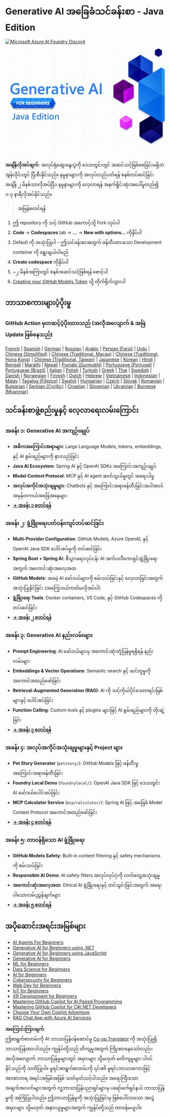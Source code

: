 <!--
CO_OP_TRANSLATOR_METADATA:
{
  "original_hash": "a49b35508745c032a0033d914df7901b",
  "translation_date": "2025-07-25T12:23:33+00:00",
  "source_file": "README.md",
  "language_code": "my"
}
-->
# Generative AI အခြေခံသင်ခန်းစာ - Java Edition  
[![Microsoft Azure AI Foundry Discord](https://dcbadge.limes.pink/api/server/ByRwuEEgH4)](https://discord.com/invite/ByRwuEEgH4)  

![Generative AI အခြေခံသင်ခန်းစာ - Java Edition](../../translated_images/beg-genai-series.61edc4a6b2cc54284fa2d70eda26dc0ca2669e26e49655b842ea799cd6e16d2a.my.png)  

**အချိန်လိုအပ်ချက်**: အလုပ်ရုံဆွေးနွေးပွဲကို ဒေသတွင်းတွင် အဆင်သင့်ဖြစ်စေခြင်းမရှိဘဲ အွန်လိုင်းတွင် ပြီးစီးနိုင်သည်။ နမူနာများကို အလုပ်လည်ပတ်ရန် စနစ်တပ်ဆင်ခြင်းအချိန် ၂ မိနစ်သာလိုအပ်ပြီး၊ နမူနာများကို လေ့လာရန် အနက်ရှိုင်းဆုံးအပေါ်မူတည်၍ ၁-၃ နာရီလိုအပ်နိုင်သည်။  

> **အမြန်စတင်ရန်**  

1. ဤ repository ကို သင့် GitHub အကောင့်သို့ Fork လုပ်ပါ  
2. **Code** → **Codespaces** tab → **...** → **New with options...** ကိုနှိပ်ပါ  
3. Default ကို အသုံးပြုပါ – ဤသင်ခန်းစာအတွက် ဖန်တီးထားသော Development container ကို ရွေးချယ်ပါမည်  
4. **Create codespace** ကိုနှိပ်ပါ  
5. ~၂ မိနစ်အကြာတွင် စနစ်အဆင်သင့်ဖြစ်ရန် စောင့်ပါ  
6. [Creating your GitHub Models Token](./02-SetupDevEnvironment/README.md#step-2-create-a-github-personal-access-token) သို့ တိုက်ရိုက်သွားပါ  

## ဘာသာစကားများပံ့ပိုးမှု  

### GitHub Action မှတဆင့်ပံ့ပိုးထားသည် (အလိုအလျောက် & အမြဲ Update ဖြစ်နေသည်)  

[French](../fr/README.md) | [Spanish](../es/README.md) | [German](../de/README.md) | [Russian](../ru/README.md) | [Arabic](../ar/README.md) | [Persian (Farsi)](../fa/README.md) | [Urdu](../ur/README.md) | [Chinese (Simplified)](../zh/README.md) | [Chinese (Traditional, Macau)](../mo/README.md) | [Chinese (Traditional, Hong Kong)](../hk/README.md) | [Chinese (Traditional, Taiwan)](../tw/README.md) | [Japanese](../ja/README.md) | [Korean](../ko/README.md) | [Hindi](../hi/README.md) | [Bengali](../bn/README.md) | [Marathi](../mr/README.md) | [Nepali](../ne/README.md) | [Punjabi (Gurmukhi)](../pa/README.md) | [Portuguese (Portugal)](../pt/README.md) | [Portuguese (Brazil)](../br/README.md) | [Italian](../it/README.md) | [Polish](../pl/README.md) | [Turkish](../tr/README.md) | [Greek](../el/README.md) | [Thai](../th/README.md) | [Swedish](../sv/README.md) | [Danish](../da/README.md) | [Norwegian](../no/README.md) | [Finnish](../fi/README.md) | [Dutch](../nl/README.md) | [Hebrew](../he/README.md) | [Vietnamese](../vi/README.md) | [Indonesian](../id/README.md) | [Malay](../ms/README.md) | [Tagalog (Filipino)](../tl/README.md) | [Swahili](../sw/README.md) | [Hungarian](../hu/README.md) | [Czech](../cs/README.md) | [Slovak](../sk/README.md) | [Romanian](../ro/README.md) | [Bulgarian](../bg/README.md) | [Serbian (Cyrillic)](../sr/README.md) | [Croatian](../hr/README.md) | [Slovenian](../sl/README.md) | [Ukrainian](../uk/README.md) | [Burmese (Myanmar)](./README.md)  

## သင်ခန်းစာဖွဲ့စည်းမှုနှင့် လေ့လာရေးလမ်းကြောင်း  

### **အခန်း ၁: Generative AI အကျဉ်းချုပ်**  
- **အဓိကအကြောင်းအရာများ**: Large Language Models, tokens, embeddings, နှင့် AI စွမ်းရည်များကို နားလည်ခြင်း  
- **Java AI Ecosystem**: Spring AI နှင့် OpenAI SDKs အကြောင်းအကျဉ်းချုပ်  
- **Model Context Protocol**: MCP နှင့် AI agent ဆက်သွယ်မှုတွင် အရေးပါမှု  
- **အလုပ်အကိုင်အသုံးချမှုများ**: Chatbots နှင့် အကြောင်းအရာဖန်တီးခြင်းအပါအဝင် အမှန်တကယ်အခြေအနေများ  
- **[→ အခန်း ၁ စတင်ရန်](./01-IntroToGenAI/README.md)**  

### **အခန်း ၂: ဖွံ့ဖြိုးရေးပတ်ဝန်းကျင်တပ်ဆင်ခြင်း**  
- **Multi-Provider Configuration**: GitHub Models, Azure OpenAI, နှင့် OpenAI Java SDK ပေါင်းစပ်မှုကို တပ်ဆင်ခြင်း  
- **Spring Boot + Spring AI**: စီးပွားရေးလုပ်ငန်း AI အက်ပလီကေးရှင်းဖွံ့ဖြိုးရေးအတွက် အကောင်းဆုံးအလေ့အထ  
- **GitHub Models**: အခမဲ့ AI မော်ဒယ်များကို စမ်းသပ်ခြင်းနှင့် လေ့လာခြင်းအတွက် အသုံးပြုနိုင်ခြင်း (အကြွေးဝယ်ကတ်မလိုအပ်ပါ)  
- **ဖွံ့ဖြိုးရေး Tools**: Docker containers, VS Code, နှင့် GitHub Codespaces ကို တပ်ဆင်ခြင်း  
- **[→ အခန်း ၂ စတင်ရန်](./02-SetupDevEnvironment/README.md)**  

### **အခန်း ၃: Generative AI နည်းလမ်းများ**  
- **Prompt Engineering**: AI မော်ဒယ်များမှ အကောင်းဆုံးတုံ့ပြန်မှုရရှိရန် နည်းလမ်းများ  
- **Embeddings & Vector Operations**: Semantic search နှင့် ဆင်တူမှုကို အကောင်အထည်ဖော်ခြင်း  
- **Retrieval-Augmented Generation (RAG)**: AI ကို သင့်ကိုယ်ပိုင်ဒေတာရင်းမြစ်များနှင့် ပေါင်းစပ်ခြင်း  
- **Function Calling**: Custom tools နှင့် plugins များဖြင့် AI စွမ်းရည်များကို တိုးချဲ့ခြင်း  
- **[→ အခန်း ၃ စတင်ရန်](./03-CoreGenerativeAITechniques/README.md)**  

### **အခန်း ၄: အလုပ်အကိုင်အသုံးချမှုများနှင့် Project များ**  
- **Pet Story Generator** (`petstory/`): GitHub Models ဖြင့် ဖန်တီးမှုအကြောင်းအရာဖန်တီးခြင်း  
- **Foundry Local Demo** (`foundrylocal/`): OpenAI Java SDK ဖြင့် ဒေသတွင်း AI မော်ဒယ်ပေါင်းစပ်ခြင်း  
- **MCP Calculator Service** (`mcp/calculator/`): Spring AI ဖြင့် အခြေခံ Model Context Protocol အကောင်အထည်ဖော်ခြင်း  
- **[→ အခန်း ၄ စတင်ရန်](./04-PracticalSamples/README.md)**  

### **အခန်း ၅: တာဝန်ရှိသော AI ဖွံ့ဖြိုးရေး**  
- **GitHub Models Safety**: Built-in content filtering နှင့် safety mechanisms ကို စမ်းသပ်ခြင်း  
- **Responsible AI Demo**: AI safety filters အလုပ်လုပ်ပုံကို လက်တွေ့အသုံးချမှု  
- **အကောင်းဆုံးအလေ့အထ**: Ethical AI ဖွံ့ဖြိုးရေးနှင့် တင်သွင်းခြင်းအတွက် အရေးပါသောလမ်းညွှန်ချက်များ  
- **[→ အခန်း ၅ စတင်ရန်](./05-ResponsibleGenAI/README.md)**  

## အပိုဆောင်းအရင်းအမြစ်များ  

- [AI Agents For Beginners](https://github.com/microsoft/ai-agents-for-beginners)  
- [Generative AI for Beginners using .NET](https://github.com/microsoft/Generative-AI-for-beginners-dotnet)  
- [Generative AI for Beginners using JavaScript](https://github.com/microsoft/generative-ai-with-javascript)  
- [Generative AI for Beginners](https://github.com/microsoft/generative-ai-for-beginners)  
- [ML for Beginners](https://aka.ms/ml-beginners)  
- [Data Science for Beginners](https://aka.ms/datascience-beginners)  
- [AI for Beginners](https://aka.ms/ai-beginners)  
- [Cybersecurity for Beginners](https://github.com/microsoft/Security-101)  
- [Web Dev for Beginners](https://aka.ms/webdev-beginners)  
- [IoT for Beginners](https://aka.ms/iot-beginners)  
- [XR Development for Beginners](https://github.com/microsoft/xr-development-for-beginners)  
- [Mastering GitHub Copilot for AI Paired Programming](https://aka.ms/GitHubCopilotAI)  
- [Mastering GitHub Copilot for C#/.NET Developers](https://github.com/microsoft/mastering-github-copilot-for-dotnet-csharp-developers)  
- [Choose Your Own Copilot Adventure](https://github.com/microsoft/CopilotAdventures)  
- [RAG Chat App with Azure AI Services](https://github.com/Azure-Samples/azure-search-openai-demo-java)  

**အကြောင်းကြားချက်**:  
ဤစာရွက်စာတမ်းကို AI ဘာသာပြန်ဝန်ဆောင်မှု [Co-op Translator](https://github.com/Azure/co-op-translator) ကို အသုံးပြု၍ ဘာသာပြန်ထားပါသည်။ ကျွန်ုပ်တို့သည် တိကျမှုအတွက် ကြိုးစားနေသော်လည်း၊ အလိုအလျောက် ဘာသာပြန်မှုများတွင် အမှားများ သို့မဟုတ် မတိကျမှုများ ပါဝင်နိုင်သည်ကို သတိပြုပါ။ မူရင်းစာရွက်စာတမ်းကို ၎င်း၏ မူရင်းဘာသာစကားဖြင့် အာဏာတရ အရင်းအမြစ်အဖြစ် သတ်မှတ်သင့်ပါသည်။ အရေးကြီးသော အချက်အလက်များအတွက် လူ့ဘာသာပြန်ပညာရှင်များမှ ပရော်ဖက်ရှင်နယ် ဘာသာပြန်မှုကို အကြံပြုပါသည်။ ဤဘာသာပြန်မှုကို အသုံးပြုခြင်းမှ ဖြစ်ပေါ်လာသော အလွဲအမှားများ သို့မဟုတ် အနားယူမှုများအတွက် ကျွန်ုပ်တို့သည် တာဝန်မယူပါ။